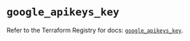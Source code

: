 # `google_apikeys_key`

Refer to the Terraform Registry for docs: [`google_apikeys_key`](https://registry.terraform.io/providers/hashicorp/google-beta/5.29.1/docs/resources/google_apikeys_key).
